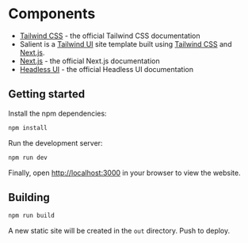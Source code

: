 # Components

- [Tailwind CSS](https://tailwindcss.com/docs) - the official Tailwind CSS documentation
- Salient is a [Tailwind UI](https://tailwindui.com) site template built using [Tailwind CSS](https://tailwindcss.com) and [Next.js](https://nextjs.org).
- [Next.js](https://nextjs.org/docs) - the official Next.js documentation
- [Headless UI](https://headlessui.dev) - the official Headless UI documentation


## Getting started

Install the npm dependencies:

```bash
npm install
```

Run the development server:

```bash
npm run dev
```

Finally, open [http://localhost:3000](http://localhost:3000) in your browser to view the website.

## Building

```bash
npm run build
```

A new static site will be created in the `out` directory. Push to deploy.